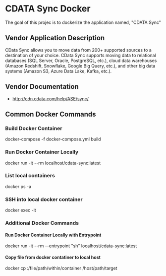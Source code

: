 # CDATA Sync Docker
The goal of this projec is to dockerize the application named, "CDATA Sync"
## Vendor Application Description
CData Sync allows you to move data from 200+ supported sources to a destination of your choice. CData Sync supports moving data to relational databases (SQL Server, Oracle, PostgreSQL, etc.), cloud data warehouses (Amazon Redshift, Snowflake, Google Big Query, etc.), and other big data systems (Amazon S3, Azure Data Lake, Kafka, etc.).
## Vendor Documentation
* http://cdn.cdata.com/help/ASE/sync/
## Common Docker Commands
### Build Docker Container
docker-compose -f docker-compose.yml build
### Run Docker Container Locally
docker run -it --rm localhost/cdata-sync:latest
### List local containers
docker ps -a
### SSH into local docker container
docker exec -it <container-id>
### Additional Docker Commands
#### Run Docker Container Locally with Entrypoint
docker run -it --rm --entrypoint "sh" localhost/cdata-sync:latest
#### Copy file from docker contatiner to local host
docker cp <container-id>:/file/path/within/container /host/path/target